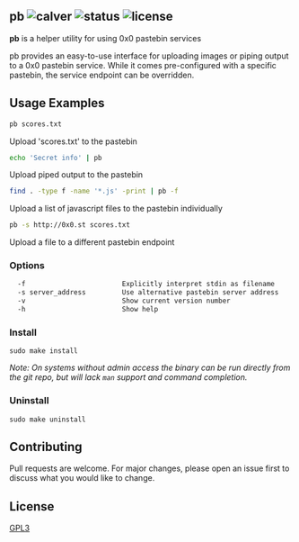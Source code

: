 pb ![calver](https://img.shields.io/badge/calver-2018.08.14-22bfda.svg?style=flat-square) ![status](https://img.shields.io/badge/status-working-green.svg?style=flat-square) ![license](https://img.shields.io/badge/license-GPL3-blue.svg?style=flat-square)
------

**pb** is a helper utility for using 0x0 pastebin services

pb  provides  an  easy-to-use  interface  for  uploading images or piping output to a 0x0
pastebin service. While it comes pre-configured with a  specific  pastebin,  the  service
endpoint can be overridden.

## Usage Examples

```bash
pb scores.txt
```

Upload 'scores.txt' to the pastebin

```bash
echo 'Secret info' | pb
```

Upload piped output to the pastebin

```bash
find . -type f -name '*.js' -print | pb -f
```

Upload a list of javascript files to the pastebin individually

```bash
pb -s http://0x0.st scores.txt
```

Upload a file to a different pastebin endpoint

### Options

```bash
  -f                        Explicitly interpret stdin as filename
  -s server_address         Use alternative pastebin server address
  -v                        Show current version number
  -h                        Show help
```

### Install

`sudo make install`

_Note: On systems without admin access the binary can be run directly from the
git repo, but will lack `man` support and command completion._

### Uninstall

`sudo make uninstall`

## Contributing

Pull requests are welcome. For major changes, please open an issue first to
discuss what you would like to change.

## License
[GPL3](LICENSE)
